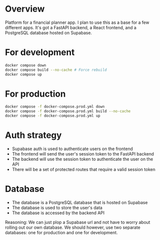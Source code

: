 # Overview

Platform for a financial planner app. I plan to use this as a base for a few different apps. It's got a FastAPI backend, a React frontend, and a PostgreSQL database hosted on Supabase.

# For development

```bash
docker compose down
docker compose build --no-cache # Force rebuild
docker compose up
```

# For production

```bash
docker compose -f docker-compose.prod.yml down
docker compose -f docker-compose.prod.yml build --no-cache
docker compose -f docker-compose.prod.yml up
```

# Auth strategy

- Supabase auth is used to authenticate users on the frontend
- The frontend will send the user's session token to the FastAPI backend
- The backend will use the session token to authenticate the user on the API
- There will be a set of protected routes that require a valid session token

# Database

- The database is a PostgreSQL database that is hosted on Supabase
- The database is used to store the user's data
- The database is accessed by the backend API

Reasoning: We can just plop a Supabase url and not have to worry about rolling out our own database.
We should however, use two separate databases: one for production and one for development.

